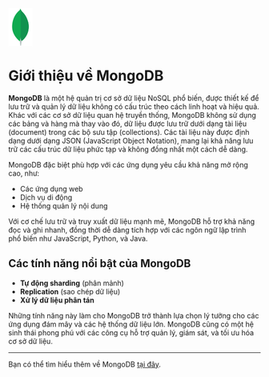 ![Mongodb](/images/leaf.svg) 
# Giới thiệu về MongoDB

**MongoDB** là một hệ quản trị cơ sở dữ liệu NoSQL phổ biến, được thiết kế để lưu trữ và quản lý dữ liệu không có cấu trúc theo cách linh hoạt và hiệu quả. Khác với các cơ sở dữ liệu quan hệ truyền thống, MongoDB không sử dụng các bảng và hàng mà thay vào đó, dữ liệu được lưu trữ dưới dạng tài liệu (document) trong các bộ sưu tập (collections). Các tài liệu này được định dạng dưới dạng JSON (JavaScript Object Notation), mang lại khả năng lưu trữ các cấu trúc dữ liệu phức tạp và không đồng nhất một cách dễ dàng.

MongoDB đặc biệt phù hợp với các ứng dụng yêu cầu khả năng mở rộng cao, như:

- Các ứng dụng web
- Dịch vụ di động
- Hệ thống quản lý nội dung

Với cơ chế lưu trữ và truy xuất dữ liệu mạnh mẽ, MongoDB hỗ trợ khả năng đọc và ghi nhanh, đồng thời dễ dàng tích hợp với các ngôn ngữ lập trình phổ biến như JavaScript, Python, và Java.

## Các tính năng nổi bật của MongoDB

- **Tự động sharding** (phân mảnh)
- **Replication** (sao chép dữ liệu)
- **Xử lý dữ liệu phân tán**

Những tính năng này làm cho MongoDB trở thành lựa chọn lý tưởng cho các ứng dụng đám mây và các hệ thống dữ liệu lớn. MongoDB cũng có một hệ sinh thái phong phú với các công cụ hỗ trợ quản lý, giám sát, và tối ưu hóa cơ sở dữ liệu.

---

Bạn có thể tìm hiểu thêm về MongoDB [tại đây](https://www.mongodb.com/).
